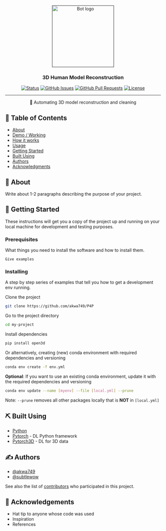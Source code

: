 <p align="center">
  <a href="" rel="noopener">
 <img width=200px height=200px src="https://i.imgur.com/FxL5qM0.jpg" alt="Bot logo"></a>
</p>

<h3 align="center">3D Human Model Reconstruction</h3>

<div align="center">

[![Status](https://img.shields.io/badge/status-active-success.svg)]()
[![GitHub Issues](https://img.shields.io/github/issues/kylelobo/The-Documentation-Compendium.svg)](https://github.com/akwa749/P4P/issues)
[![GitHub Pull Requests](https://img.shields.io/github/issues-pr/akwa749/P4P.svg)](https://github.com/akwa749/P4P/pulls)
[![License](https://img.shields.io/badge/license-MIT-blue.svg)](/LICENSE)
<!-- [![Platform](https://img.shields.io/badge/platform-reddit-orange.svg)](https://www.reddit.com/user/Wordbook_Bot) -->

</div>

---

<p align="center"> 🤖 Automating 3D model reconstruction and cleaning
    <br> 
</p>

## 📝 Table of Contents

- [About](#about)
- [Demo / Working](#demo)
- [How it works](#working)
- [Usage](#usage)
- [Getting Started](#getting_started)
- [Built Using](#built_using)
- [Authors](#authors)
- [Acknowledgments](#acknowledgement)
<!-- - [TODO](../TODO.md) -->
<!-- - [Deploying your own bot](#deployment) -->
<!-- - [Contributing](../CONTRIBUTING.md) -->

## 🧐 About <a name = "about"></a>

Write about 1-2 paragraphs describing the purpose of your project.

<!-- ## 🎥 Demo / Working <a name = "demo"></a> -->

<!-- ![Working](https://media.giphy.com/media/20NLMBm0BkUOwNljwv/giphy.gif) -->

<!-- ## 💭 How it works <a name = "working"></a> -->

<!-- The bot first extracts the word from the comment and then fetches word definitions, part of speech, example and source from the Oxford Dictionary API.

If the word does not exist in the Oxford Dictionary, the Oxford API then returns a 404 response upon which the bot then tries to fetch results form the Urban Dictionary API.

The bot uses the Pushshift API to fetch comments, PRAW module to reply to comments and Heroku as a server.

The entire bot is written in Python 3.6 -->

<!-- ## 🎈 Usage <a name = "usage"></a>

To use the bot, type:

```
!dict word
```

The first part, i.e. "!dict" **is not** case sensitive.

The bot will then give you the Oxford Dictionary (or Urban Dictionary; if the word does not exist in the Oxford Dictionary) definition of the word as a comment reply.

### Example:

> !dict what is love

**Definition:**

Baby, dont hurt me~
Dont hurt me~ no more.

**Example:**

Dude1: Bruh, what is love?
Dude2: Baby, dont hurt me, dont hurt me- no more!
Dude1: dafuq?

**Source:** https://www.urbandictionary.com/define.php?term=what%20is%20love

---

<sup>Beep boop. I am a bot. If there are any issues, contact my [Master](https://www.reddit.com/message/compose/?to=PositivePlayer1&subject=/u/Wordbook_Bot)</sup>

<sup>Want to make a similar reddit bot? Check out: [GitHub](https://github.com/kylelobo/Reddit-Bot)</sup> -->

## 🏁 Getting Started <a name = "getting_started"></a>

These instructions will get you a copy of the project up and running on your local machine for development and testing purposes. 

### Prerequisites

What things you need to install the software and how to install them.

```
Give examples
```

### Installing

A step by step series of examples that tell you how to get a development env running.


Clone the project

```bash
git clone https://github.com/akwa749/P4P
```

Go to the project directory
```bash
cd my-project
```

Install dependencies
```bash
pip install open3d
```

Or alternatively,
creating (new) conda environment with required dependencies and versioning
```bash
conda env create -f env.yml
```

**Optional**: If you want to use an existing conda environment, update it with the required dependencies and versioning
```bash
conda env update --name [myenv] --file [local.yml] --prune
```
Note: `--prune` removes all other packages locally that is **NOT** in `[local.yml]`

<!-- ## 🚀 Deploying your own bot <a name = "deployment"></a>

To see an example project on how to deploy your bot, please see my own configuration:

- **Heroku**: https://github.com/kylelobo/Reddit-Bot#deploying_the_bot -->

## ⛏️ Built Using <a name = "built_using"></a>

- [Python](https://www.python.org/) 
- [Pytorch](https://pytorch.org/) - DL Python framework 
- [Pytorch3D](https://pytorch3d.org/) - DL for 3D data

## ✍️ Authors <a name = "authors"></a>

- [@akwa749](https://github.com/akwa749) 
- [@subtlewow](https://github.com/subtlewow) 

See also the list of [contributors](https://github.com/akwa749/P4P/graphs/contributors) who participated in this project.

## 🎉 Acknowledgements <a name = "acknowledgement"></a>

- Hat tip to anyone whose code was used
- Inspiration
- References
